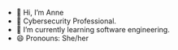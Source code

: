 - 👋 Hi, I’m Anne
- 👀 Cybersecurity Professional.
- 🌱 I’m currently learning software engineering.
- 😄 Pronouns: She/her


<!---
Annareyy/Annareyy is a ✨ special ✨ repository because its `README.md` (this file) appears on your GitHub profile.
You can click the Preview link to take a look at your changes.
--->
